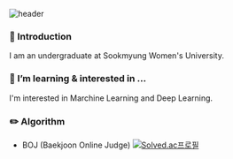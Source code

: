 ![header](https://capsule-render.vercel.app/api?type=waving&color=gradient&customColorList=14&height=200&section=header&text=Hi,%20I'm%20Hannah%20Yun.&fontSize=50&fontAlignY=40)

### 👋 Introduction
I am an undergraduate at Sookmyung Women's University.

### 🌱 I’m learning & interested in ...
I'm interested in Marchine Learning and Deep Learning.



<!--
**HannahYun/HannahYun** is a ✨ _special_ ✨ repository because its `README.md` (this file) appears on your GitHub profile.

Here are some ideas to get you started:

- 🔭 I’m currently working on ...
- 🌱 I’m currently learning ...
- 👯 I’m looking to collaborate on ...
- 🤔 I’m looking for help with ...
- 💬 Ask me about ...
- 📫 How to reach me: ...
- 😄 Pronouns: ...
- ⚡ Fun fact: ...
-->

### ✏️ Algorithm
- BOJ (Baekjoon Online Judge)
[![Solved.ac프로필](http://mazassumnida.wtf/api/v2/generate_badge?boj=HannahYun)](https://solved.ac/profile/yunhh20)
